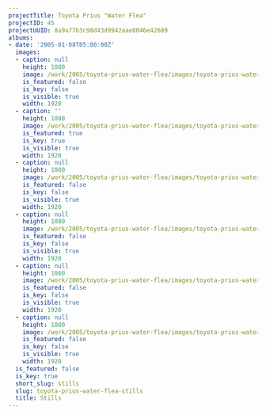 ```yaml
---
projectTitle: Toyota Prius "Water Flea"
projectID: 45
projectUUID: 8a9a77b3c98d43d9942aae8046e42689
albums:
- date: '2005-01-08T05:00:00Z'
  images:
  - caption: null
    height: 1080
    image: /work/2005/toyota-prius-water-flea/images/toyota-prius-water-flea.01.jpg
    is_featured: false
    is_key: false
    is_visible: true
    width: 1920
  - caption: ''
    height: 1080
    image: /work/2005/toyota-prius-water-flea/images/toyota-prius-water-flea.02.jpg
    is_featured: true
    is_key: true
    is_visible: true
    width: 1920
  - caption: null
    height: 1080
    image: /work/2005/toyota-prius-water-flea/images/toyota-prius-water-flea.03.jpg
    is_featured: false
    is_key: false
    is_visible: true
    width: 1920
  - caption: null
    height: 1080
    image: /work/2005/toyota-prius-water-flea/images/toyota-prius-water-flea.04.jpg
    is_featured: false
    is_key: false
    is_visible: true
    width: 1920
  - caption: null
    height: 1080
    image: /work/2005/toyota-prius-water-flea/images/toyota-prius-water-flea.05.jpg
    is_featured: false
    is_key: false
    is_visible: true
    width: 1920
  - caption: null
    height: 1080
    image: /work/2005/toyota-prius-water-flea/images/toyota-prius-water-flea.06.jpg
    is_featured: false
    is_key: false
    is_visible: true
    width: 1920
  is_featured: false
  is_key: true
  short_slug: stills
  slug: toyota-prius-water-flea-stills
  title: Stills
---
```

